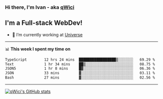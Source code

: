 ### Hi there, I'm Ivan - aka [qWici][website]

## I'm a Full-stack WebDev!
- 🔭 I’m currently working at [Universe][universe]

---

📊 **This week I spent my time on**
<!--START_SECTION:waka-->

```txt
TypeScript        12 hrs 24 mins  █████████████████▒░░░░░░░   69.29 %
Text              1 hr 34 mins    ██▒░░░░░░░░░░░░░░░░░░░░░░   08.75 %
JSON5             1 hr 8 mins     █▓░░░░░░░░░░░░░░░░░░░░░░░   06.36 %
JSON              33 mins         ▓░░░░░░░░░░░░░░░░░░░░░░░░   03.11 %
Bash              27 mins         ▓░░░░░░░░░░░░░░░░░░░░░░░░   02.56 %
```

<!--END_SECTION:waka-->

---

[![qWici's GitHub stats](https://github-readme-stats.vercel.app/api?username=qWici)](https://github.com/qWici/github-readme-stats)

[website]: https://devkucher.com
[twitter]: https://twitter.com/KucherDev
[linkedin]: https://www.linkedin.com/in/ivankucher
[universe]: https://universeapps.limited
